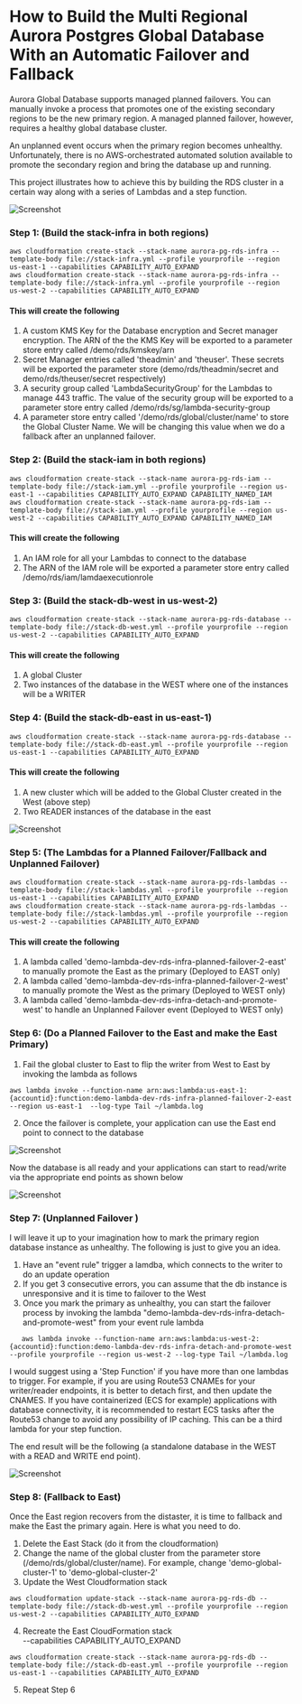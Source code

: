 # How to Build the Multi Regional Aurora Postgres Global Database With an Automatic Failover and Fallback

Aurora Global Database supports managed planned failovers. You can manually invoke a process that promotes one of the existing secondary regions to be the new primary region. A managed planned failover, however, requires a healthy global database cluster.   

An unplanned event occurs when the primary region becomes unhealthy. Unfortunately, there is no AWS-orchestrated automated solution available to promote the secondary region and bring the database up and running. 

This project illustrates how to achieve this by building the RDS cluster in a certain way along with a series of Lambdas and a step function. 

![Screenshot](images/image_1.png)
  
### Step 1: (Build the stack-infra in both regions)

```{r chunk-name-with-no-spaces} 
aws cloudformation create-stack --stack-name aurora-pg-rds-infra --template-body file://stack-infra.yml --profile yourprofile --region us-east-1 --capabilities CAPABILITY_AUTO_EXPAND
aws cloudformation create-stack --stack-name aurora-pg-rds-infra --template-body file://stack-infra.yml --profile yourprofile --region us-west-2 --capabilities CAPABILITY_AUTO_EXPAND
 ```

#### This will create the following
1. A custom KMS Key for the Database encryption and Secret manager encryption. The ARN of the the KMS Key will be exported to a parameter store entry called /demo/rds/kmskey/arn
2. Secret Manager entries called 'theadmin' and  'theuser'. These secrets will be exported the parameter store (demo/rds/theadmin/secret and demo/rds/theuser/secret respectively)
3. A security group called 'LambdaSecurityGroup' for the Lambdas to manage 443 traffic. The value of the security group will be exported to a parameter store entry called /demo/rds/sg/lambda-security-group
4. A parameter store entry called '/demo/rds/global/cluster/name' to store the Global Cluster Name. We will be changing this value when we do a fallback after an unplanned failover.


### Step 2: (Build the stack-iam in both regions)
```{r chunk-name-with-no-spaces} 
aws cloudformation create-stack --stack-name aurora-pg-rds-iam --template-body file://stack-iam.yml --profile yourprofile --region us-east-1 --capabilities CAPABILITY_AUTO_EXPAND CAPABILITY_NAMED_IAM
aws cloudformation create-stack --stack-name aurora-pg-rds-iam --template-body file://stack-iam.yml --profile yourprofile --region us-west-2 --capabilities CAPABILITY_AUTO_EXPAND CAPABILITY_NAMED_IAM
 ```

#### This will create the following
1. An IAM role for all your Lambdas to connect to the database
2. The ARN of the IAM role will be exported a parameter store entry called /demo/rds/iam/lamdaexecutionrole

### Step 3: (Build the stack-db-west in us-west-2)
```{r chunk-name-with-no-spaces} 
aws cloudformation create-stack --stack-name aurora-pg-rds-database --template-body file://stack-db-west.yml --profile yourprofile --region us-west-2 --capabilities CAPABILITY_AUTO_EXPAND 
 ```

#### This will create the following
1. A global Cluster
2. Two instances of the database in the WEST where one of the instances will be a WRITER


### Step 4: (Build the stack-db-east in us-east-1)
```{r chunk-name-with-no-spaces} 
aws cloudformation create-stack --stack-name aurora-pg-rds-database --template-body file://stack-db-east.yml --profile yourprofile --region us-east-1 --capabilities CAPABILITY_AUTO_EXPAND 
 ```

#### This will create the following
1. A new cluster which will be added to the Global Cluster created in the West (above step)
2. Two READER instances of the database in the east  

![Screenshot](images/image_2.png)  


### Step 5: (The Lambdas for a Planned Failover/Fallback and Unplanned Failover)
```{r chunk-name-with-no-spaces} 
aws cloudformation create-stack --stack-name aurora-pg-rds-lambdas --template-body file://stack-lambdas.yml --profile yourprofile --region us-east-1 --capabilities CAPABILITY_AUTO_EXPAND 
aws cloudformation create-stack --stack-name aurora-pg-rds-lambdas --template-body file://stack-lambdas.yml --profile yourprofile --region us-west-2 --capabilities CAPABILITY_AUTO_EXPAND  
 ```

#### This will create the following
1. A lambda called 'demo-lambda-dev-rds-infra-planned-failover-2-east' to manually promote the East as the primary (Deployed to EAST only)
2. A lambda called 'demo-lambda-dev-rds-infra-planned-failover-2-west' to manually promote the West as the primary (Deployed to WEST only)
3. A lambda called 'demo-lambda-dev-rds-infra-detach-and-promote-west' to handle an Unplanned Failover event (Deployed to WEST only)


### Step 6: (Do a Planned Failover to the East and make the East Primary)
1. Fail the global cluster to East to flip the writer from West to East by invoking the lambda as follows
```{r chunk-name-with-no-spaces} 
aws lambda invoke --function-name arn:aws:lambda:us-east-1:{accountid}:function:demo-lambda-dev-rds-infra-planned-failover-2-east --region us-east-1  --log-type Tail ~/lambda.log 
 ```    
2. Once the failover is complete, your application can use the East end point to connect to the database

![Screenshot](images/image_3.png)  

Now the database is all ready and your applications can start to read/write via the appropriate end points as shown below

![Screenshot](images/image_4.png)  


### Step 7: (Unplanned Failover )

I will leave it up to your imagination how to mark the primary region database instance as unhealthy. The following is just to give you an idea.
1. Have an "event rule" trigger a lamdba, which connects to the writer to do an update operation  
2. If you get 3 consecutive errors, you can assume that the db instance is unresponsive and it is time to failover to the West  
3. Once you mark the primary as unhealthy, you can start the failover process by invoking the lambda "demo-lambda-dev-rds-infra-detach-and-promote-west" from your event rule lambda
 ```{r chunk-name-with-no-spaces} 
    aws lambda invoke --function-name arn:aws:lambda:us-west-2:{accountid}:function:demo-lambda-dev-rds-infra-detach-and-promote-west --profile yourprofile --region us-west-2 --log-type Tail ~/lambda.log
 ```  
I would suggest using a 'Step Function' if you have more than one lambdas to trigger. For example, if you are using Route53 CNAMEs for your writer/reader endpoints, it is better to detach first, and then update the CNAMES. If you have containerized (ECS for example) applications with database connectivity, it is recommended to restart ECS tasks after the Route53 change to avoid any possibility of IP caching. This can be a third lambda for your step function.

The end result will be the following (a standalone database in the WEST with a READ and WRITE end point).

![Screenshot](images/image_5.png)  

### Step 8: (Fallback to East)
Once the East region recovers from the distaster, it is time to fallback and make the East the primary again. Here is what you need to do. 

1. Delete the East Stack (do it from the cloudformation)
2. Change the name of the global cluster from the parameter store (/demo/rds/global/cluster/name). For example, change 'demo-global-cluster-1' to 'demo-global-cluster-2'
3. Update the West Cloudformation stack
 ```{r chunk-name-with-no-spaces} 
aws cloudformation update-stack --stack-name aurora-pg-rds-db --template-body file://stack-db-west.yml --profile yourprofile --region us-west-2 --capabilities CAPABILITY_AUTO_EXPAND 
 ```
 4. Recreate the East CloudFormation stack  
--capabilities CAPABILITY_AUTO_EXPAND 
 ```{r chunk-name-with-no-spaces} 
aws cloudformation create-stack --stack-name aurora-pg-rds-db --template-body file://stack-db-east.yml --profile yourprofile --region us-east-1 --capabilities CAPABILITY_AUTO_EXPAND 
 ```  
5. Repeat Step 6
